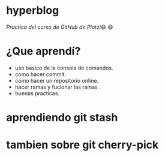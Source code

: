 # hyperblog
*Practica del curso de GitHub de Platzi*:smile: :smile:

# ¿Que aprendí?
- uso basico de la consola de comandos.
- como hacer commit.
- como hacer un repositorio online. 
- hacer ramas y fucionar las ramas .
- buenas practicas.

# aprendiendo  git stash

# tambien sobre git cherry-pick